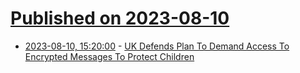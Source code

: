 # [Published on 2023-08-10](index.md)

* [2023-08-10, 15:20:00](https://news.slashdot.org/story/23/08/10/1453223/uk-defends-plan-to-demand-access-to-encrypted-messages-to-protect-children?utm_source=rss1.0mainlinkanon&utm_medium=feed) - [UK Defends Plan To Demand Access To Encrypted Messages To Protect Children](https://news.slashdot.org/story/23/08/10/1453223/uk-defends-plan-to-demand-access-to-encrypted-messages-to-protect-children?utm_source=rss1.0mainlinkanon&utm_medium=feed)
